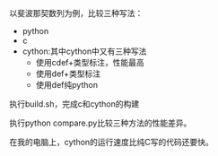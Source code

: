 以斐波那契数列为例，比较三种写法：
* python
* c
* cython:其中cython中又有三种写法
  * 使用cdef+类型标注，性能最高
  * 使用def+类型标注
  * 使用def纯python

执行build.sh，完成c和cython的构建

执行python compare.py比较三种方法的性能差异。  

在我的电脑上，cython的运行速度比纯C写的代码还要快。  
